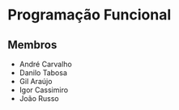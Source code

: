 # Programação Funcional

## Membros

- André Carvalho
- Danilo Tabosa
- Gil Araújo
- Igor Cassimiro
- João Russo
